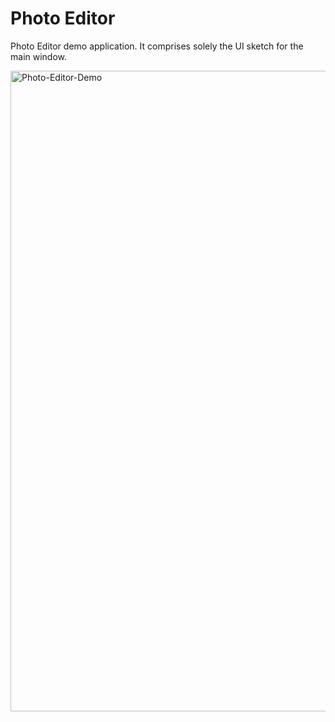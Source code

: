 # Photo Editor
Photo Editor demo application. It comprises solely the UI sketch for the main window.

<img width="1025" alt="Photo-Editor-Demo" src="https://github.com/Naguales/PhotoEditor/assets/12149564/fff2baeb-54d0-44ee-9430-09f60cb67bca">
